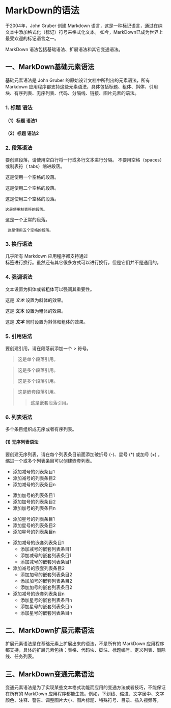 # MarkDown的语法
于2004年，John Gruber 创建 Markdown 语言，这是一种标记语言，通过在纯文本中添加格式化（标记）符号来格式化文本。
如今，MarkDown已成为世界上最受欢迎的标记语言之一。

MarkDown 语法包括基础语法、扩展语法和其它变通语法。

## 一、MarkDown基础元素语法
基础元素语法是 John Gruber 的原始设计文档中所列出的元素语法，所有 Markdown 应用程序都支持这些元素语法，具体包括标题、粗体、斜体、引用块、有序列表、无序列表、代码、分隔线、链接、图片元素的语法。
### 1. 标题 语法
#### （1）标题 语法1


#### （2）标题 语法2


### 2. 段落语法
要创建段落，请使用空白行将一行或多行文本进行分隔。
不要用空格（spaces）或制表符（ tabs）缩进段落。

 这是使用一个空格的段落。

  这是使用二个空格的段落。

   这是使用三个空格的段落。

    这是使用制表符的段落。

这是一个正常的段落。

     这是使用五个空格的段落。
### 3. 换行语法
几乎所有 Markdown 应用程序都支持通过 <br> 标签进行换行。虽然还有其它很多方式可以进行换行，但是它们并不是通用的。
### 4. 强调语法
文本设置为斜体或者粗体可以强调其重要性。

这是 *文本* 设置为斜体的效果。

这是 **文本** 设置为粗体的效果。

这是 ***文本*** 同时设置为斜体和粗体的效果。

### 5. 引用语法
要创建引用，请在段落前添加一个 > 符号。

>这是单个段落引用。

>这是多个段落引用。
>
>这是多个段落引用。

>这是嵌套段落引用。
>>这是嵌套段落引用。

### 6. 列表语法
多个条目组织成无序或者有序列表。
#### (1) 无序列表语法
要创建无序列表，请在每个列表条目前面添加破折号 (-)、星号 (*) 或加号 (+) 。缩进一个或多个列表条目可以创建嵌套列表。
- 添加减号的列表条目1
- 添加减号的列表条目2
- 添加减号的列表条目n
+ 添加加号的列表条目1
+ 添加加号的列表条目2
+ 添加加号的列表条目n
* 添加星号的列表条目1
* 添加星号的列表条目2
* 添加星号的列表条目n
- 添加减号的嵌套列表条目1
    - 添加减号的嵌套列表条目1
    - 添加减号的嵌套列表条目1
    - 添加减号的嵌套列表条目1
- 添加减号的嵌套列表条目2
    + 添加加号的嵌套列表条目2
    + 添加加号的嵌套列表条目2
    + 添加加号的嵌套列表条目2
- 添加减号的嵌套列表条目n
    * 添加星号的嵌套列表条目n
    * 添加星号的嵌套列表条目n
    * 添加星号的嵌套列表条目n


## 二、MarkDown扩展元素语法
扩展元素语法是在基础元素上扩展出来的语法，不是所有的 MarkDown 应用程序都支持，具体的扩展元素包括：表格、代码块、脚注、标题编号、定义列表、删除线、任务列表。

## 三、MarkDown变通元素语法
变通元素语法是为了实现某些文本格式功能而应用的变通方法或者技巧，不能保证在所有的 MarkDown 应用程序都能生效。例如，下划线、缩进、文字居中、文字颜色、注释、警告、调整图片大小、图片标题、特殊符号、目录、插入视频等，